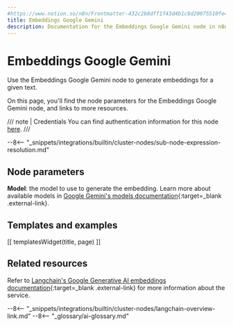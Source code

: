 ```yaml
---
#https://www.notion.so/n8n/Frontmatter-432c2b8dff1f43d4b1c8d20075510fe4
title: Embeddings Google Gemini
description: Documentation for the Embeddings Google Gemini node in n8n, a workflow automation platform. Includes details of operations and configuration, and links to examples and credentials information.
---
```


# Embeddings Google Gemini

Use the Embeddings Google Gemini node to generate embeddings for a given text.

On this page, you'll find the node parameters for the Embeddings Google Gemini node, and links to more resources.

/// note | Credentials
You can find authentication information for this node [here](/integrations/builtin/credentials/google/googleai/).
///

--8<-- "_snippets/integrations/builtin/cluster-nodes/sub-node-expression-resolution.md"

## Node parameters

**Model**: the model to use to generate the embedding. Learn more about available models in [Google Gemini's models documentation](https://ai.google.dev/models/gemini){:target=_blank .external-link}.

## Templates and examples

<!-- see https://www.notion.so/n8n/Pull-in-templates-for-the-integrations-pages-37c716837b804d30a33b47475f6e3780 -->
[[ templatesWidget(title, page) ]]

## Related resources

Refer to [Langchain's Google Generative AI embeddings documentation](https://js.langchain.com/docs/integrations/text_embedding/google_generativeai){:target=_blank .external-link} for more information about the service.

--8<-- "_snippets/integrations/builtin/cluster-nodes/langchain-overview-link.md"
--8<-- "_glossary/ai-glossary.md"
